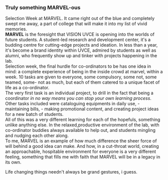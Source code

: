 ### <p align= centre>Truly something MARVEL-ous</p>  


Selection Week at MARVEL. It came right out of the blue and completely swept me away, a part of college that will make it into my list of vivid memories.   
**MARVEL** is the foresight that VISION UVCE is opening into the worlds of future students. A student-led research and development center, it's a budding centre for cutting-edge projects and ideation. In less than a year, it's become a brand identity within UVCE, admired by students as well as alumni, who frequently show up and tinker with projects happening in the lab.  
Selection week, the final hurdle for co-ordinators to be has one idea in mind: a complete experience of being in the inside crowd at marvel, within a week. 10 tasks are given to everyone, some compulsory, some not, some teamed, some- not as much, but each of them catered to a unique facet of life as a co-ordinator.  
The very first task is an individual project, to drill in the fact that being a coordinator _in no way means you can stop your own learning process_. Other tasks included were cataloguing equipments in daily use, - maintaining bills, - making promotional content, and creating project ideas for a new batch of students.  
All of this was a very different learning for each of the hopefuls, something unlike anything else. In the relaxed,productive environment of the lab, with co-ordinator buddies always available to help out, and students mingling and nudging each other along.  
To me, MARVEL is an example of how much difference the sheer force of will behind a good idea can make. And how, in a cut-throat world, creating an approachable, hospitable environment for everyone is a very different feeling, something that fills me with faith that MARVEL will be in a legacy in its own.  
  
  Life changing things needn't always be grand gestures, i guess.
